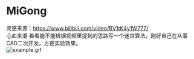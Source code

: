 # MiGong
灵感来源：https://www.bilibili.com/video/BV1tK4y1W777/  
心血来潮 看看能不能根据视频里提到的思路写一个迷宫算法，刚好自己在从事CAD二次开发，方便实验效果。  
![example.gif](https://www.hualigs.cn/image/6438128f173f0.jpg)